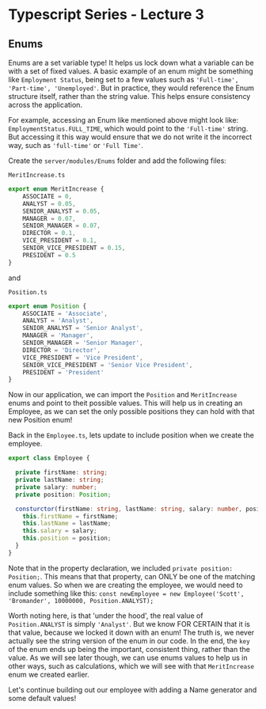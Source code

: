 # Typescript Series - Lecture 3

## Enums
Enums are a set variable type! It helps us lock down what a variable can be with a set of fixed values. A basic example of an enum might be something like `Employment Status`, being set to a few values such as `'Full-time', 'Part-time', 'Unemployed'`. But in practice, they would reference the Enum structure itself, rather than the string value. This helps ensure consistency across the application. 

For example, accessing an Enum like mentioned above might look like: `EmploymentStatus.FULL_TIME`, which would point to the `'Full-time'` string. But accessing it this way would ensure that we do not write it the incorrect way, such as `'full-time'` or `'Full Time'`. 

Create the `server/modules/Enums` folder and add the following files:

`MeritIncrease.ts`
```typescript
export enum MeritIncrease {
    ASSOCIATE = 0,
    ANALYST = 0.05,
    SENIOR_ANALYST = 0.05,
    MANAGER = 0.07,
    SENIOR_MANAGER = 0.07,
    DIRECTOR = 0.1,
    VICE_PRESIDENT = 0.1,
    SENIOR_VICE_PRESIDENT = 0.15,
    PRESIDENT = 0.5
}
```

and

`Position.ts`
```typescript
export enum Position {
    ASSOCIATE = 'Associate',
    ANALYST = 'Analyst',
    SENIOR_ANALYST = 'Senior Analyst',
    MANAGER = 'Manager',
    SENIOR_MANAGER = 'Senior Manager',
    DIRECTOR = 'Director',
    VICE_PRESIDENT = 'Vice President',
    SENIOR_VICE_PRESIDENT = 'Senior Vice President',
    PRESIDENT = 'President'
}
```

Now in our application, we can import the `Position` and `MeritIncrease` enums and point to theit possible values. This will help us in creating an Employee, as we can set the only possible positions they can hold with that new Position enum!

Back in the `Employee.ts`, lets update to include position when we create the employee. 

```typescript
export class Employee {

  private firstName: string;
  private lastName: string;
  private salary: number;
  private position: Position;

  consturctor(firstName: string, lastName: string, salary: number, position: position) {
    this.firstName = firstName;
    this.lastName = lastName;
    this.salary = salary;
    this.position = position;
  }
}
```

Note that in the property declaration, we included `private position: Position;`. This means that that property, can ONLY be one of the matching enum values. So when we are creating the employee, we would need to include something like this:
`const newEmployee = new Employee('Scott', 'Bromander', 10000000, Position.ANALYST);`

Worth noting here, is that 'under the hood', the real value of `Position.ANALYST` is simply `'Analyst'`. But we know FOR CERTAIN that it is that value, because we locked it down with an enum! The truth is, we never actually see the string version of the enum in our code. In the end, the `key` of the enum ends up being the important, consistent thing, rather than the value. As we will see later though, we can use enums values to help us in other ways, such as calculations, which we will see with that `MeritIncrease` enum we created earlier.

Let's continue building out our employee with adding a Name generator and some default values!
